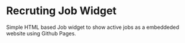 # Recruting Job Widget

Simple HTML based Job widget to show active jobs as a embeddeded website using Github Pages.

